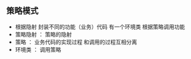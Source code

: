 ## 策略模式
* 根据隐射 封装不同的功能（业务）代码 有一个环境类 根据策略调用功能
* 策略隐射         ：   策略的隐射
* 策略            ：  业务代码的实现过程 和调用的过程互相分离
* 环境类          ：   调用策略